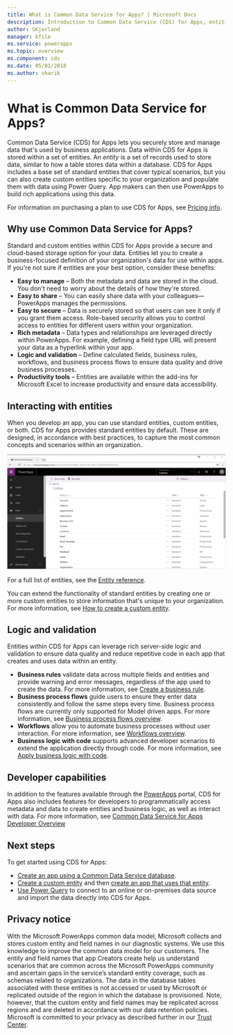 ```yaml
---
title: What is Common Data Service for Apps? | Microsoft Docs
description: Introduction to Common Data Service (CDS) for Apps, entities, and server-side logic.
author: SKjerland
manager: kfile
ms.service: powerapps
ms.topic: overview
ms.component: cds
ms.date: 05/01/2018
ms.author: sharik
---
```


# What is Common Data Service for Apps?
Common Data Service (CDS) for Apps lets you securely store and manage data that's used by business applications. Data within CDS for Apps is stored within a set of entities. An *entity* is a set of records used to store data, similar to how a table stores data within a database. CDS for Apps includes a base set of standard entities that cover typical scenarios, but you can also create custom entities specific to your organization and populate them with data using Power Query. App makers can then use PowerApps to build rich applications using this data.

For information on purchasing a plan to use CDS for Apps, see [Pricing info](../../administrator/pricing-billing-skus.md).

## Why use Common Data Service for Apps?
Standard and custom entities within CDS for Apps provide a secure and cloud-based storage option for your data. Entities let you to create a business-focused definition of your organization's data for use within apps. If you're not sure if entities are your best option, consider these benefits:

* **Easy to manage** &ndash; Both the metadata and data are stored in the cloud. You don't need to worry about the details of how they're stored.
* **Easy to share** &ndash; You can easily share data with your colleagues&mdash;PowerApps manages the permissions.
* **Easy to secure** &ndash; Data is securely stored so that users can see it only if you grant them access. Role-based security allows you to control access to entities for different users within your organization.
* **Rich metadata** &ndash; Data types and relationships are leveraged directly within PowerApps. For example, defining a field type URL will present your data as a hyperlink within your app.
* **Logic and validation** &ndash; Define calculated fields, business rules, workflows, and business process flows to ensure data quality and drive business processes.
* **Productivity tools** &ndash; Entities are available within the add-ins for Microsoft Excel to increase productivity and ensure data accessibility.

## Interacting with entities
When you develop an app, you can use standard entities, custom entities, or both. CDS for Apps provides standard entities by default. These are designed, in accordance with best practices, to capture the most common concepts and scenarios within an organization.

![Screenshot showing a list of entities.](./media/data-platform-cds-intro/entitylist.png "Entity list")

For a full list of entities, see the [Entity reference](https://docs.microsoft.com/powerapps/developer/common-data-service/reference/about-entity-reference).

You can extend the functionality of standard entities by creating one or more custom entities to store information that's unique to your organization. For more information, see [How to create a custom entity](create-custom-entity.md).

## Logic and validation
Entities within CDS for Apps can leverage rich server-side logic and validation to ensure data quality and reduce repetitive code in each app that creates and uses data within an entity.

* **Business rules** validate data across multiple fields and entities and provide warning and error messages, regardless of the app used to create the data. For more information, see [Create a business rule](./data-platform-create-business-rule.md).
* **Business process flows** guide users to ensure they enter data consistently and follow the same steps every time. Business process flows are currently only supported for Model driven apps. For more information, see [Business process flows overview](/dynamics365/customer-engagement/customize/business-process-flows-overview).
* **Workflows** allow you to automate business processes without user interaction. For more information, see [Workflows overview](/dynamics365/customer-engagement/customize/workflow-processes).
* **Business logic with code** supports advanced developer scenarios to extend the application directly through code. For more information, see [Apply business logic with code](../../developer/common-data-service/apply-business-logic-with-code.md).

## Developer capabilities
In addition to the features available through the [PowerApps](https://web.powerapps.com) portal, CDS for Apps also includes features for developers to programmatically access metadata and data to create entities and business logic, as well as interact with data. For more information, see [Common Data Service for Apps Developer Overview](../../developer/common-data-service/overview.md)

## Next steps
To get started using CDS for Apps:
* [Create an app using a Common Data Service database](../canvas-apps/data-platform-create-app-scratch.md).
* [Create a custom entity](create-custom-entity.md) and then [create an app that uses that entity](../canvas-apps/data-platform-create-app.md).
* [Use Power Query](./data-platform-cds-newentity-pq.md) to connect to an online or on-premises data source and import the data directly into CDS for Apps.

## Privacy notice
With the Microsoft PowerApps common data model, Microsoft collects and stores custom entity and field names in our diagnostic systems. We use this knowledge to improve the common data model for our customers. The entity and field names that app Creators create help us understand scenarios that are common across the Microsoft PowerApps community and ascertain gaps in the service’s standard entity coverage, such as schemas related to organizations. The data in the database tables associated with these entities is not accessed or used by Microsoft or replicated outside of the region in which the database is provisioned. Note, however, that the custom entity and field names may be replicated across regions and are deleted in accordance with our data retention policies. Microsoft is committed to your privacy as described further in our [Trust Center](https://www.microsoft.com/trustcenter/Privacy/default.aspx).
